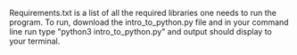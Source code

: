 Requirements.txt is a list of all the required libraries one needs to run the program.
To run, download the intro_to_python.py file and in your command line run type "python3 intro_to_python.py" and output should display to your terminal.
